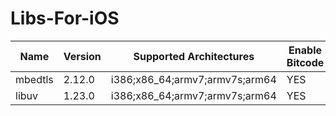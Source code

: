 # Libs-For-iOS

| Name | Version | Supported Architectures | Enable Bitcode |
| --- | --- | --- | --- |
| mbedtls | 2.12.0 | i386;x86_64;armv7;armv7s;arm64 | YES |
| libuv | 1.23.0 | i386;x86_64;armv7;armv7s;arm64 | YES |
